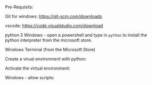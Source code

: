 Pre-Requisits:

Git for windows:  https://git-scm.com/downloads

vscode: https://code.visualstudio.com/download

python 3
Windows - open a powershell and type in `python` to install the python interpreter from the microsoft store.

Windows Terminal (from the Microsoft Store)




Create a virual environment with python:

Activate the virtual environment:

Windows - allow scripts:
